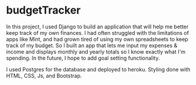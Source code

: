 # budgetTracker
In this project, I used Django to build an application that will help me better keep track of my own finances. I had often struggled with the limitations of apps like Mint, and had grown tired of using my own spreadsheets to keep track of my budget. So I built an app that lets me input my expenses & income and displays monthly and yearly totals so I know exactly what I'm spending. In the future, I hope to add goal setting functionality.

I used Postgres for the database and deployed to heroku. Styling done with HTML, CSS, Js, and Bootstrap.
